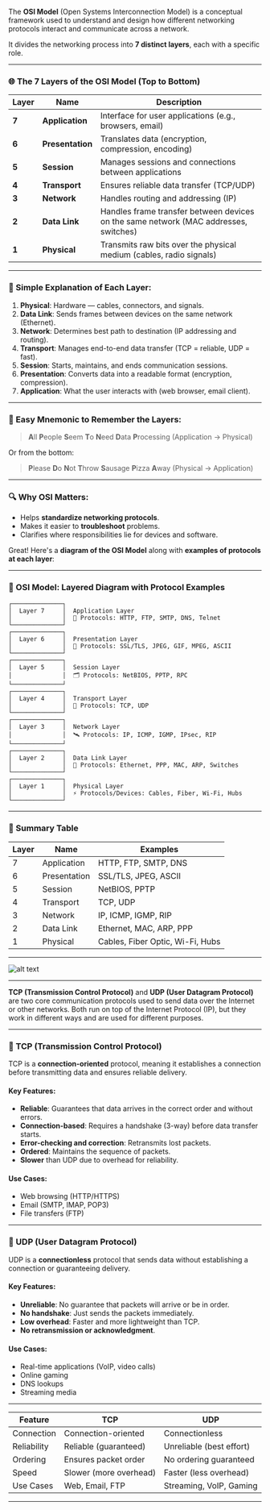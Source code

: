 The **OSI Model** (Open Systems Interconnection Model) is a conceptual framework used to understand and design how different networking protocols interact and communicate across a network.

It divides the networking process into **7 distinct layers**, each with a specific role.

---

### 🌐 The 7 Layers of the OSI Model (Top to Bottom)

| Layer | Name             | Description                                                                          |
| ----- | ---------------- | ------------------------------------------------------------------------------------ |
| **7** | **Application**  | Interface for user applications (e.g., browsers, email)                              |
| **6** | **Presentation** | Translates data (encryption, compression, encoding)                                  |
| **5** | **Session**      | Manages sessions and connections between applications                                |
| **4** | **Transport**    | Ensures reliable data transfer (TCP/UDP)                                             |
| **3** | **Network**      | Handles routing and addressing (IP)                                                  |
| **2** | **Data Link**    | Handles frame transfer between devices on the same network (MAC addresses, switches) |
| **1** | **Physical**     | Transmits raw bits over the physical medium (cables, radio signals)                  |

---

### 🔄 Simple Explanation of Each Layer:

1. **Physical**: Hardware — cables, connectors, and signals.
2. **Data Link**: Sends frames between devices on the same network (Ethernet).
3. **Network**: Determines best path to destination (IP addressing and routing).
4. **Transport**: Manages end-to-end data transfer (TCP = reliable, UDP = fast).
5. **Session**: Starts, maintains, and ends communication sessions.
6. **Presentation**: Converts data into a readable format (encryption, compression).
7. **Application**: What the user interacts with (web browser, email client).

---

### 🧠 Easy Mnemonic to Remember the Layers:

> **A**ll **P**eople **S**eem **T**o **N**eed **D**ata **P**rocessing
> (Application → Physical)

Or from the bottom:

> **P**lease **D**o **N**ot **T**hrow **S**ausage **P**izza **A**way
> (Physical → Application)

---

### 🔍 Why OSI Matters:

* Helps **standardize networking protocols**.
* Makes it easier to **troubleshoot** problems.
* Clarifies where responsibilities lie for devices and software.

Great! Here's a **diagram of the OSI Model** along with **examples of protocols at each layer**:

---

### 🧱 OSI Model: Layered Diagram with Protocol Examples

```
┌──────────────┐
│  Layer 7     │  Application Layer  
│              │  📱 Protocols: HTTP, FTP, SMTP, DNS, Telnet  
└──────────────┘
┌──────────────┐
│  Layer 6     │  Presentation Layer  
│              │  🎨 Protocols: SSL/TLS, JPEG, GIF, MPEG, ASCII  
└──────────────┘
┌──────────────┐
│  Layer 5     │  Session Layer  
│              │  🗂️ Protocols: NetBIOS, PPTP, RPC  
└──────────────┘
┌──────────────┐
│  Layer 4     │  Transport Layer  
│              │  🚚 Protocols: TCP, UDP  
└──────────────┘
┌──────────────┐
│  Layer 3     │  Network Layer  
│              │  🛰️ Protocols: IP, ICMP, IGMP, IPsec, RIP  
└──────────────┘
┌──────────────┐
│  Layer 2     │  Data Link Layer  
│              │  🔗 Protocols: Ethernet, PPP, MAC, ARP, Switches  
└──────────────┘
┌──────────────┐
│  Layer 1     │  Physical Layer  
│              │  ⚡ Protocols/Devices: Cables, Fiber, Wi-Fi, Hubs  
└──────────────┘
```

---

### 🧠 Summary Table

| Layer | Name         | Examples                         |
| ----- | ------------ | -------------------------------- |
| 7     | Application  | HTTP, FTP, SMTP, DNS             |
| 6     | Presentation | SSL/TLS, JPEG, ASCII             |
| 5     | Session      | NetBIOS, PPTP                    |
| 4     | Transport    | TCP, UDP                         |
| 3     | Network      | IP, ICMP, IGMP, RIP              |
| 2     | Data Link    | Ethernet, MAC, ARP, PPP          |
| 1     | Physical     | Cables, Fiber Optic, Wi-Fi, Hubs |

---

![alt text](https://coderepublics.com/blog/wp-content/uploads/2023/09/WHAT-IS-OSI-MODEL-7-LAYERS-EXPLAINED.jpg)

---

**TCP (Transmission Control Protocol)** and **UDP (User Datagram Protocol)** are two core communication protocols used to send data over the Internet or other networks. Both run on top of the Internet Protocol (IP), but they work in different ways and are used for different purposes.

---

### 🔷 TCP (Transmission Control Protocol)

TCP is a **connection-oriented** protocol, meaning it establishes a connection before transmitting data and ensures reliable delivery.

#### Key Features:

* **Reliable**: Guarantees that data arrives in the correct order and without errors.
* **Connection-based**: Requires a handshake (3-way) before data transfer starts.
* **Error-checking and correction**: Retransmits lost packets.
* **Ordered**: Maintains the sequence of packets.
* **Slower** than UDP due to overhead for reliability.

#### Use Cases:

* Web browsing (HTTP/HTTPS)
* Email (SMTP, IMAP, POP3)
* File transfers (FTP)

---

### 🔸 UDP (User Datagram Protocol)

UDP is a **connectionless** protocol that sends data without establishing a connection or guaranteeing delivery.

#### Key Features:

* **Unreliable**: No guarantee that packets will arrive or be in order.
* **No handshake**: Just sends the packets immediately.
* **Low overhead**: Faster and more lightweight than TCP.
* **No retransmission or acknowledgment**.

#### Use Cases:

* Real-time applications (VoIP, video calls)
* Online gaming
* DNS lookups
* Streaming media

---

| Feature     | TCP                    | UDP                      |
| ----------- | ---------------------- | ------------------------ |
| Connection  | Connection-oriented    | Connectionless           |
| Reliability | Reliable (guaranteed)  | Unreliable (best effort) |
| Ordering    | Ensures packet order   | No ordering guaranteed   |
| Speed       | Slower (more overhead) | Faster (less overhead)   |
| Use Cases   | Web, Email, FTP        | Streaming, VoIP, Gaming  |

---